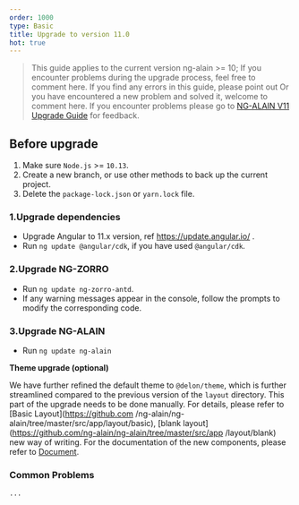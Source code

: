 ```yaml
---
order: 1000
type: Basic
title: Upgrade to version 11.0
hot: true
---
```


> This guide applies to the current version ng-alain >= 10;
> If you encounter problems during the upgrade process, feel free to comment here.
> If you find any errors in this guide, please point out
> Or you have encountered a new problem and solved it, welcome to comment here.
> If you encounter problems please go to [NG-ALAIN V11 Upgrade Guide](https://github.com/ng-alain/ng-alain/issues/1863) for feedback.


## Before upgrade

1. Make sure `Node.js` >= `10.13`.
2. Create a new branch, or use other methods to back up the current project.
3. Delete the `package-lock.json` or `yarn.lock` file.

### 1.Upgrade dependencies

- Upgrade Angular to 11.x version, ref https://update.angular.io/ .
- Run `ng update @angular/cdk`, if you have used `@angular/cdk`.

### 2.Upgrade NG-ZORRO

- Run `ng update ng-zorro-antd`.
- If any warning messages appear in the console, follow the prompts to modify the corresponding code.

### 3.Upgrade NG-ALAIN

- Run `ng update ng-alain`

**Theme upgrade (optional)**

We have further refined the default theme to `@delon/theme`, which is further streamlined compared to the previous version of the `layout` directory. This part of the upgrade needs to be done manually. For details, please refer to [Basic Layout](https://github.com /ng-alain/ng-alain/tree/master/src/app/layout/basic), [blank layout](https://github.com/ng-alain/ng-alain/tree/master/src/app /layout/blank) new way of writing. For the documentation of the new components, please refer to [Document](https://ng-alain.com/theme/layout-default/en).

### Common Problems

`...`